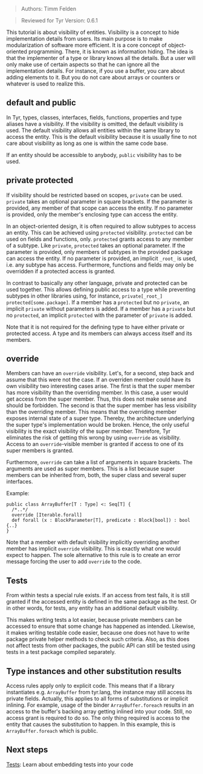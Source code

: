 > Authors: Timm Felden

> Reviewed for Tyr Version: 0.6.1

This tutorial is about visibility of entities.
Visibility is a concept to hide implementation details from users.
Its main purpose is to make modularization of software more efficient.
It is a core concept of object-oriented programming.
There, it is known as information hiding.
The idea is that the implementer of a type or library knows all the details.
But a user will only make use of certain aspects so that he can ignore all the implementation details.
For instance, if you use a buffer, you care about adding elements to it.
But you do not care about arrays or counters or whatever is used to realize this.


## default and public

In Tyr, types, classes, interfaces, fields, functions, properties and type aliases have a visibility.
If the visibility is omitted, the default visibility is used.
The default visibility allows all entities within the same library to access the entity.
This is the default visibility because it is usually fine to not care about visibility as long as one is within the same code base.

If an entity should be accessible to anybody, ```public``` visibility has to be used.


## private protected

If visibility should be restricted based on scopes, ```private``` can be used.
```private``` takes an optional parameter in square brackets.
If the parameter is provided, any member of that scope can access the entity.
If no parameter is provided, only the member's enclosing type can access the entity.

In an object-oriented design, it is often required to allow subtypes to access an entity.
This can be achieved using ```protected``` visibility.
```protected``` can be used on fields and functions, only.
```protected``` grants access to any member of a subtype.
Like ```private```, ```protected``` takes an optional parameter.
If the parameter is provided, only members of subtypes in the provided package can access the entity.
If no parameter is provided, an implicit ```_root_``` is used, i.e. any subtype has access.
Furthermore, functions and fields may only be overridden if a protected access is granted.

In contrast to basically any other language, private and protected can be used together.
This allows defining public access to a type while preventing subtypes in other libraries using, for instance, ```private[_root_] protected[some.package]```.
If a member has a ```protected``` but no ```private```, an implicit ```private``` without parameters is added.
If a member has a ```private``` but no ```protected```, an implicit ```protected``` with the parameter of ```private``` is added.

Note that it is not required for the defining type to have either private or protected access.
A type and its members can always access itself and its members.

## override

Members can have an ```override``` visibility.
Let's, for a second, step back and assume that this were not the case.
If an overriden member could have its own visibility two interesting cases arise.
The first is that the super member has more visibility than the overriding member.
In this case, a user would get access from the super member.
Thus, this does not make sense and should be forbidden.
The second is that the super member has less visibility than the overriding member.
This means that the overriding member exposes internal state of a super type.
Thereby, the architecture underlying the super type's implementation would be broken.
Hence, the only useful visibility is the exact visibility of the super member.
Therefore, Tyr eliminates the risk of getting this wrong by using ```override``` as visibility.
Access to an ```override```-visible member is granted if access to one of its super members is granted.

Furthermore, ```override``` can take a list of arguments in square brackets.
The arguments are used as super members.
This is a list because super members can be inherited from, both, the super class and several super interfaces.

Example:
```
public class ArrayBuffer[T : Type] <: Seq[T] {
  /*..*/
  override [Iterable.forall]
  def forall (x : BlockParameter[T], predicate : Block[bool]) : bool {..}
}
```

Note that a member with default visibility implicitly overriding another member has implicit ```override``` visibility.
This is exactly what one would expect to happen.
The sole alternative to this rule is to create an error message forcing the user to add ```override``` to the code.


## Tests

From within tests a special rule exists.
If an access from test fails, it is still granted if the accessed entity is defined in the same package as the test.
Or in other words, for tests, any entity has an additional default visibility.

This makes writing tests a lot easier, because private members can be accessed to ensure that some change has happened as intended.
Likewise, it makes writing testable code easier, because one does not have to write package private helper methods to check such criteria.
Also, as this does not affect tests from other packages, the public API can still be tested using tests in a test package compiled separately.


## Type instances and other substitution results

Access rules apply only to explicit code.
This means that if a library instantiates e.g. ```ArrayBuffer``` from tyr.lang, the instance may still access its private fields.
Actually, this applies to all forms of substitutions or implicit inlining.
For example, usage of the binder ```ArrayBuffer.foreach``` results in an access to the buffer's backing array getting inlined into your code.
Still, no access grant is required to do so.
The only thing required is access to the entity that causes the substitution to happen.
In this example, this is ```ArrayBuffer.foreach``` which is public.


## Next steps

[Tests](https://github.com/tyr-lang/tutorials/tree/master/beginner/Tests): Learn about embedding tests into your code
